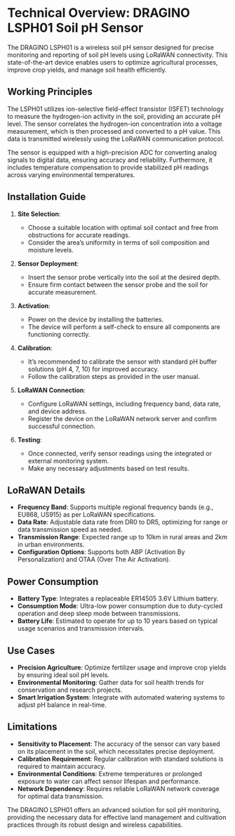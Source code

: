 # Technical Overview: DRAGINO LSPH01 Soil pH Sensor

The DRAGINO LSPH01 is a wireless soil pH sensor designed for precise monitoring and reporting of soil pH levels using LoRaWAN connectivity. This state-of-the-art device enables users to optimize agricultural processes, improve crop yields, and manage soil health efficiently.

## Working Principles

The LSPH01 utilizes ion-selective field-effect transistor (ISFET) technology to measure the hydrogen-ion activity in the soil, providing an accurate pH level. The sensor correlates the hydrogen-ion concentration into a voltage measurement, which is then processed and converted to a pH value. This data is transmitted wirelessly using the LoRaWAN communication protocol.

The sensor is equipped with a high-precision ADC for converting analog signals to digital data, ensuring accuracy and reliability. Furthermore, it includes temperature compensation to provide stabilized pH readings across varying environmental temperatures.

## Installation Guide

1. **Site Selection**:
   - Choose a suitable location with optimal soil contact and free from obstructions for accurate readings.
   - Consider the area’s uniformity in terms of soil composition and moisture levels.

2. **Sensor Deployment**:
   - Insert the sensor probe vertically into the soil at the desired depth.
   - Ensure firm contact between the sensor probe and the soil for accurate measurement.

3. **Activation**:
   - Power on the device by installing the batteries.
   - The device will perform a self-check to ensure all components are functioning correctly.

4. **Calibration**:
   - It’s recommended to calibrate the sensor with standard pH buffer solutions (pH 4, 7, 10) for improved accuracy.
   - Follow the calibration steps as provided in the user manual.

5. **LoRaWAN Connection**:
   - Configure LoRaWAN settings, including frequency band, data rate, and device address.
   - Register the device on the LoRaWAN network server and confirm successful connection.

6. **Testing**:
   - Once connected, verify sensor readings using the integrated or external monitoring system.
   - Make any necessary adjustments based on test results.

## LoRaWAN Details

- **Frequency Band**: Supports multiple regional frequency bands (e.g., EU868, US915) as per LoRaWAN specifications.
- **Data Rate**: Adjustable data rate from DR0 to DR5, optimizing for range or data transmission speed as needed.
- **Transmission Range**: Expected range up to 10km in rural areas and 2km in urban environments.
- **Configuration Options**: Supports both ABP (Activation By Personalization) and OTAA (Over The Air Activation).

## Power Consumption

- **Battery Type**: Integrates a replaceable ER14505 3.6V Lithium battery.
- **Consumption Mode**: Ultra-low power consumption due to duty-cycled operation and deep sleep mode between transmissions.
- **Battery Life**: Estimated to operate for up to 10 years based on typical usage scenarios and transmission intervals.

## Use Cases

- **Precision Agriculture**: Optimize fertilizer usage and improve crop yields by ensuring ideal soil pH levels.
- **Environmental Monitoring**: Gather data for soil health trends for conservation and research projects.
- **Smart Irrigation System**: Integrate with automated watering systems to adjust pH balance in real-time.

## Limitations

- **Sensitivity to Placement**: The accuracy of the sensor can vary based on its placement in the soil, which necessitates precise deployment.
- **Calibration Requirement**: Regular calibration with standard solutions is required to maintain accuracy.
- **Environmental Conditions**: Extreme temperatures or prolonged exposure to water can affect sensor lifespan and performance.
- **Network Dependency**: Requires reliable LoRaWAN network coverage for optimal data transmission.

The DRAGINO LSPH01 offers an advanced solution for soil pH monitoring, providing the necessary data for effective land management and cultivation practices through its robust design and wireless capabilities.